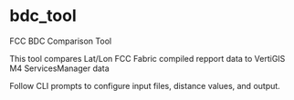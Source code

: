 # bdc_tool
FCC BDC Comparison Tool

This tool compares Lat/Lon FCC Fabric compiled repport data to VertiGIS M4 ServicesManager data

Follow CLI prompts to configure input files, distance values, and output.
